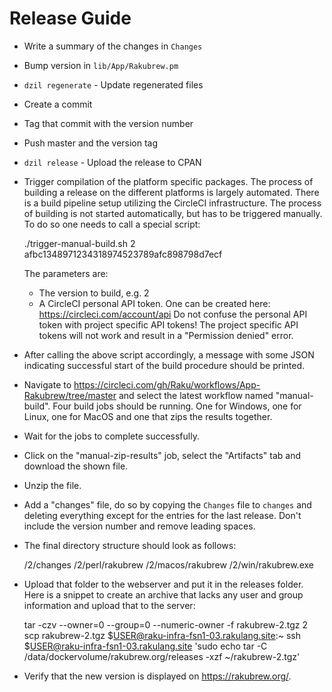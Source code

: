 Release Guide
=============

- Write a summary of the changes in `Changes`
- Bump version in `lib/App/Rakubrew.pm`
- `dzil regenerate` - Update regenerated files
- Create a commit
- Tag that commit with the version number
- Push master and the version tag
- `dzil release` - Upload the release to CPAN
- Trigger compilation of the platform specific packages. The process of
  building a release on the different platforms is largely automated. There is
  a build pipeline setup utilizing the CircleCI infrastructure. The process of
  building is not started automatically, but has to be triggered manually. To
  do so one needs to call a special script:

    ./trigger-manual-build.sh 2 afbc1348971234318974523789afc898798d7ecf

  The parameters are:
  - The version to build, e.g. 2
  - A CircleCI personal API token. One can be created here: <https://circleci.com/account/api>
    Do not confuse the personal API token with project specific API tokens! The
    project specific API tokens will not work and result in a
    "Permission denied" error.

- After calling the above script accordingly, a message with some JSON
  indicating successful start of the build procedure should be printed.
- Navigate to <https://circleci.com/gh/Raku/workflows/App-Rakubrew/tree/master>
  and select the latest workflow named "manual-build". Four build jobs should
  be running. One for Windows, one for Linux, one for MacOS and one that zips
  the results together.
- Wait for the jobs to complete successfully.
- Click on the "manual-zip-results" job, select the "Artifacts" tab and
  download the shown file.
- Unzip the file.
- Add a "changes" file, do so by copying the `Changes` file to `changes` and
  deleting everything except for the entries for the last release. Don't
  include the version number and remove leading spaces.
- The final directory structure should look as follows:

    /2/changes
    /2/perl/rakubrew
    /2/macos/rakubrew
    /2/win/rakubrew.exe

- Upload that folder to the webserver and put it in the releases folder. Here
  is a snippet to create an archive that lacks any user and group information
  and upload that to the server:

    tar -czv --owner=0 --group=0 --numeric-owner -f rakubrew-2.tgz 2
    scp rakubrew-2.tgz $USER@raku-infra-fsn1-03.rakulang.site:~
    ssh $USER@raku-infra-fsn1-03.rakulang.site 'sudo echo tar -C /data/dockervolume/rakubrew.org/releases -xzf ~/rakubrew-2.tgz'

- Verify that the new version is displayed on <https://rakubrew.org/>.

